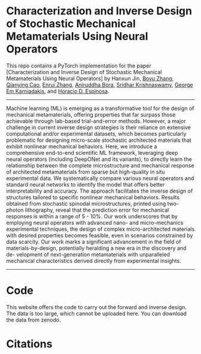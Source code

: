 # Characterization and Inverse Design of Stochastic Mechanical Metamaterials Using Neural Operators
This repo contains a PyTorch implementation for the paper [Characterization and Inverse Design of Stochastic Mechanical Metamaterials Using Neural Operators] by Hanxun Jin, [Boyu Zhang](https://scholar.google.com/citations?user=LPMJaU4AAAAJ&hl=en&oi=ao), [Qianying Cao](https://scholar.google.com/citations?user=OrdbclEAAAAJ&hl=en&oi=sra), 
[Enrui Zhang](https://scholar.google.com/citations?user=N8UvX0cAAAAJ&hl=en&oi=sra), [Aniruddha Bora](https://scholar.google.com/citations?user=4OMm56YAAAAJ&hl=en&oi=ao), [Sridhar Krishnaswamy](https://scholar.google.com/citations?user=QNp27o0AAAAJ&hl=en&oi=ao), [George Em Karniadakis](https://scholar.google.com/citations?user=yZ0-ywkAAAAJ&hl=en&oi=sra), and [Horacio D. Espinosa](https://scholar.google.com/citations?user=ABHMq8sAAAAJ&hl=en&oi=ao).

---
Machine learning (ML) is emerging as a transformative tool for the design of mechanical metamaterials, offering properties that far surpass those achievable through lab-based
trial-and-error methods. However, a major challenge in current inverse design strategies is
their reliance on extensive computational and/or experimental datasets, which becomes
particularly problematic for designing micro-scale stochastic architected materials that
exhibit nonlinear mechanical behaviors. Here, we introduce a comprehensive end-to-end
scientific ML framework, leveraging deep neural operators (including DeepONet and its
variants), to directly learn the relationship between the complete microstructure and
mechanical response of architected metamaterials from sparse but high-quality in situ
experimental data. We systematically compare various neural operators and standard
neural networks to identify the model that offers better interpretability and accuracy.
The approach facilitates the inverse design of structures tailored to specific nonlinear mechanical behaviors. Results obtained from stochastic spinodal microstructures, printed
using two-photon lithography, reveal that the prediction error for mechanical responses
is within a range of 5 - 10%. Our work underscores that by employing neural operators with advanced nano- and micro-mechanics experimental techniques, the design of
complex micro-architected materials with desired properties becomes feasible, even in
scenarios constrained by data scarcity. Our work marks a significant advancement in
the field of materials-by-design, potentially heralding a new era in the discovery and de-
velopment of next-generation metamaterials with unparalleled mechanical characteristics
derived directly from experimental insights.

---

# Code
This website offers the code to carry out the forward and inverse design. The data is too large, which cannot be uploaded here. You can download the data from zenodo.

# Citations
```

```
